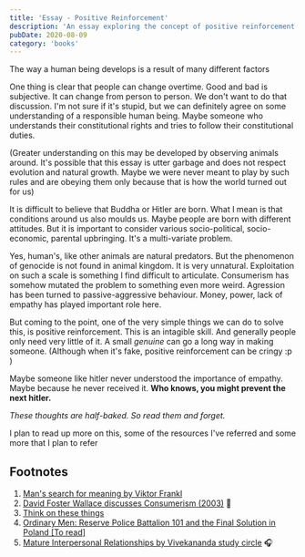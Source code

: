 ```yaml
---
title: 'Essay - Positive Reinforcement'
description: 'An essay exploring the concept of positive reinforcement'
pubDate: 2020-08-09
category: 'books'
---
```


The way a human being develops is a result of many different factors

One thing is clear that people can change overtime. Good and bad is subjective. It can change from person to person. We don't want to do that discussion. I'm not sure if it's stupid, but we can definitely agree on some understanding of a responsible human being. Maybe someone who understands their constitutional rights and tries to follow their constitutional duties.

(Greater understanding on this may be developed by observing animals around. It's possible that this essay is utter garbage and does not respect evolution and natural growth. Maybe we were never meant to play by such rules and are obeying them only because that is how the world turned out for us)

It is difficult to believe that Buddha or Hitler are born. What I mean is that conditions around us also moulds us. Maybe people are born with different attitudes. But it is important to consider various socio-political, socio-economic, parental upbringing. It's a multi-variate problem.

Yes, human's, like other animals are natural predators. But the phenomenon of genocide is not found in animal kingdom. It is very unnatural. Exploitation on such a scale is something I find difficult to articulate. Consumerism has somehow mutated the problem to something even more weird. Agression has been turned to passive-aggressive behaviour. Money, power, lack of empathy has played important role here.

But coming to the point, one of the very simple things we can do to solve this, is positive reinforcement. This is an intagible skill. And generally people only need very little of it. A small _genuine_ can go a long way in making someone. (Although when it's fake, positive reinforcement can be cringy :p )

Maybe someone like hitler never understood the importance of empathy. Maybe because he never received it. **Who knows, you might prevent the next hitler.**

_These thoughts are half-baked. So read them and forget._

I plan to read up more on this, some of the resources I've referred and some more that I plan to refer

## Footnotes

1. [Man's search for meaning by Viktor Frankl](https://en.wikipedia.org/wiki/Man%27s_Search_for_Meaning)
2. [David Foster Wallace discusses Consumerism (2003)](https://www.youtube.com/watch?v=P1PC1sArw70) 🎥
3. [Think on these things](https://www.amazon.in/Think-these-things-J-Krishnamurti/dp/8187326840/)
4. [Ordinary Men: Reserve Police Battalion 101 and the Final Solution in Poland [To read]](https://www.amazon.in/Ordinary-Men-Reserve-Battalion-Solution/dp/0062303023)
5. [Mature Interpersonal Relationships by Vivekananda study circle](https://podcasts.google.com/feed/aHR0cHM6Ly9hbmNob3IuZm0vcy8yMThlNTUwL3BvZGNhc3QvcnNz/episode/NzAzNWIzODYtZjU5OS1hOGQ1LTUyZGItMjFhNzA0Zjc2OTI4?sa=X&ved=0CCEQzsICahcKEwjYxNGR8o3rAhUAAAAAHQAAAAAQBA) 🎧
